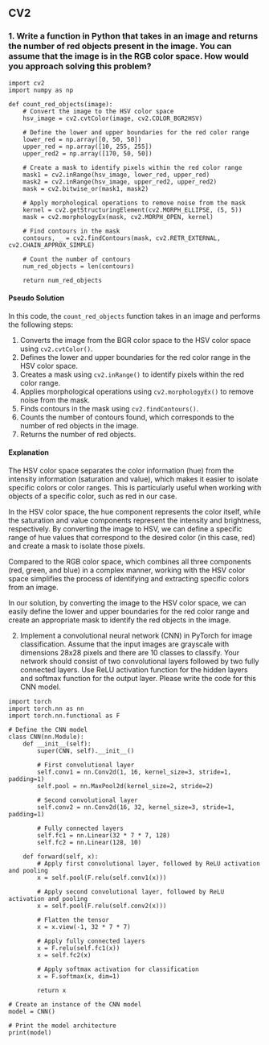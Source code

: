 
## CV2


### 1. Write a function in Python that takes in an image and returns the number of red objects present in the image. You can assume that the image is in the RGB color space. How would you approach solving this problem?


```
import cv2
import numpy as np

def count_red_objects(image):
    # Convert the image to the HSV color space
    hsv_image = cv2.cvtColor(image, cv2.COLOR_BGR2HSV)
    
    # Define the lower and upper boundaries for the red color range
    lower_red = np.array([0, 50, 50])
    upper_red = np.array([10, 255, 255])
    upper_red2 = np.array([170, 50, 50])
    
    # Create a mask to identify pixels within the red color range
    mask1 = cv2.inRange(hsv_image, lower_red, upper_red)
    mask2 = cv2.inRange(hsv_image, upper_red2, upper_red2)
    mask = cv2.bitwise_or(mask1, mask2)
    
    # Apply morphological operations to remove noise from the mask
    kernel = cv2.getStructuringElement(cv2.MORPH_ELLIPSE, (5, 5))
    mask = cv2.morphologyEx(mask, cv2.MORPH_OPEN, kernel)
    
    # Find contours in the mask
    contours, _ = cv2.findContours(mask, cv2.RETR_EXTERNAL, cv2.CHAIN_APPROX_SIMPLE)
    
    # Count the number of contours
    num_red_objects = len(contours)
    
    return num_red_objects
```

#### Pseudo Solution

In this code, the `count_red_objects` function takes in an image and performs the following steps:

1. Converts the image from the BGR color space to the HSV color space using `cv2.cvtColor()`.
2. Defines the lower and upper boundaries for the red color range in the HSV color space.
3. Creates a mask using `cv2.inRange()` to identify pixels within the red color range.
4. Applies morphological operations using `cv2.morphologyEx()` to remove noise from the mask.
5. Finds contours in the mask using `cv2.findContours()`.
6. Counts the number of contours found, which corresponds to the number of red objects in the image.
7. Returns the number of red objects.

#### Explanation
The HSV color space separates the color information (hue) from the intensity information (saturation and value), which makes it easier to isolate specific colors or color ranges. This is particularly useful when working with objects of a specific color, such as red in our case.

In the HSV color space, the hue component represents the color itself, while the saturation and value components represent the intensity and brightness, respectively. By converting the image to HSV, we can define a specific range of hue values that correspond to the desired color (in this case, red) and create a mask to isolate those pixels.

Compared to the RGB color space, which combines all three components (red, green, and blue) in a complex manner, working with the HSV color space simplifies the process of identifying and extracting specific colors from an image.

In our solution, by converting the image to the HSV color space, we can easily define the lower and upper boundaries for the red color range and create an appropriate mask to identify the red objects in the image.


2. Implement a convolutional neural network (CNN) in PyTorch for image classification. Assume that the input images are grayscale with dimensions 28x28 pixels and there are 10 classes to classify. Your network should consist of two convolutional layers followed by two fully connected layers. Use ReLU activation function for the hidden layers and softmax function for the output layer. Please write the code for this CNN model.

```
import torch
import torch.nn as nn
import torch.nn.functional as F

# Define the CNN model
class CNN(nn.Module):
    def __init__(self):
        super(CNN, self).__init__()
        
        # First convolutional layer
        self.conv1 = nn.Conv2d(1, 16, kernel_size=3, stride=1, padding=1)
        self.pool = nn.MaxPool2d(kernel_size=2, stride=2)
        
        # Second convolutional layer
        self.conv2 = nn.Conv2d(16, 32, kernel_size=3, stride=1, padding=1)
        
        # Fully connected layers
        self.fc1 = nn.Linear(32 * 7 * 7, 128)
        self.fc2 = nn.Linear(128, 10)
        
    def forward(self, x):
        # Apply first convolutional layer, followed by ReLU activation and pooling
        x = self.pool(F.relu(self.conv1(x)))
        
        # Apply second convolutional layer, followed by ReLU activation and pooling
        x = self.pool(F.relu(self.conv2(x)))
        
        # Flatten the tensor
        x = x.view(-1, 32 * 7 * 7)
        
        # Apply fully connected layers
        x = F.relu(self.fc1(x))
        x = self.fc2(x)
        
        # Apply softmax activation for classification
        x = F.softmax(x, dim=1)
        
        return x

# Create an instance of the CNN model
model = CNN()

# Print the model architecture
print(model)
```